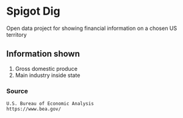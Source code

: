 # Spigot Dig

Open data project for showing financial information on a chosen US territory

## Information shown

1. Gross domestic produce
2. Main industry inside state

### Source
  ```
U.S. Bureau of Economic Analysis
https://www.bea.gov/
  ```


